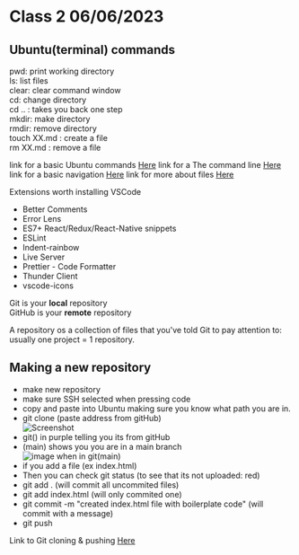 # Class 2 06/06/2023

## Ubuntu(terminal) commands  

pwd: print working directory  
ls: list files  
clear: clear command window  
cd: change directory  
cd .. : takes you back one step  
mkdir: make directory   
rmdir: remove directory   
touch XX.md : create a file  
rm XX.md : remove a file  

link for a basic Ubuntu commands [Here](https://maker.pro/linux/tutorial/basic-linux-commands-for-beginners)
link for a The command line [Here](https://ryanstutorials.net/linuxtutorial/commandline.php)
link for a basic navigation [Here](https://ryanstutorials.net/linuxtutorial/navigation.php)
link for more about files [Here](https://ryanstutorials.net/linuxtutorial/aboutfiles.php)

Extensions worth installing VSCode
- Better Comments
- Error Lens
- ES7+ React/Redux/React-Native snippets
- ESLint
- Indent-rainbow
- Live Server
- Prettier - Code Formatter
- Thunder Client
- vscode-icons

Git is your **local** repository  
GitHub is your **remote** repository

A repository os a collection of files that you've told Git to pay attention to:   
usually one project = 1 repository.

## Making a new repository
- make new repository 
- make sure SSH selected when pressing code
- copy and paste into Ubuntu making sure you know what path you are in.
- git clone (paste address from gitHub)  
![Screenshot](https://github.com/Rocio29022000/reading-notes/assets/135631905/7adb4133-ce4d-47a3-a680-c4eddd7dda94)
- git() in purple telling you its from gitHub   
- (main) shows you you are in a main branch  
![image](https://github.com/Rocio29022000/reading-notes/assets/135631905/604ddf00-8d5e-4f10-a2f1-bc49eeff9998)
when in git(main)  
- if you add a file (ex index.html)
- Then you can check git status (to see that its not uploaded: red)
- git add . (will commit all uncommited files)
- git add index.html (will only commited one) 
- git commit -m "created index.html file with boilerplate code" (will commit with a message)
- git push


Link to Git cloning & pushing [Here](https://pages.github.com/)